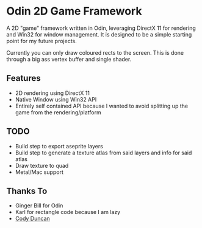 # Odin 2D Game Framework

A 2D "game" framework written in Odin, leveraging DirectX 11 for rendering and Win32 for window management.
It is designed to be a simple starting point for my future projects.

Currently you can only draw coloured rects to the screen. This is done through a big ass vertex buffer and single shader.

## Features

- 2D rendering using DirectX 11
- Native Window using Win32 API
- Entirely self contained API because I wanted to avoid splitting up the game from the rendering/platform

## TODO
- Build step to export aseprite layers
- Build step to generate a texture atlas from said layers and info for said atlas
- Draw texture to quad
- Metal/Mac support

## Thanks To
- Ginger Bill for Odin
- Karl for rectangle code because I am lazy
- [Cody Duncan](https://gist.github.com/Cody-Duncan/d85740563ceea99f6619 "for a cool way to generate a d3d11 input layout")